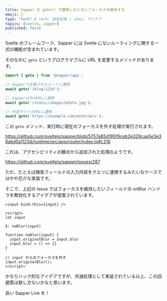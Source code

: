```yaml
---
title: Sapper の goto() で遷移したときにフォーカスを維持する
emoji: 🍬
type: "tech" # tech: 技術記事 / idea: アイデア
topics: [svelte, sapper]
published: false
---
```


Svelte のフレームワーク、Sapper には Svelte にないルーティングに関する一式の機能が含まれています。

そのなかに `goto` というプログラマブルに URL を変更するメソッドがあります。

```ts
import { goto } from '@sapper/app';

// Sapperで定義されたルートに遷移
await goto('/blog/1234');

// Sapper以外のURLに遷移
await goto('/static/images/photo.jpg');

// 外部サイトのURLに遷移
await goto('https://example.com/externals');
```

この `goto` メソッド、実行時に現在のフォーカスを外す処理が実行されます。

https://github.com/sveltejs/sapper/blob/5757a85d195f9ceb2e329caa5e3e38abd5a1123d/runtime/src/app/router/index.ts#L216

これは、アクセシビリティの観点から追加された処理のようです。

https://github.com/sveltejs/sapper/issues/287

ただ、たとえば検索フィールドの入力内容をクエリに連携するみたいなケースではやや厄介な実装です。

そこで、上記の Issue ではフォーカスを維持したいフィールドの onBlur ハンドラを無効化するアイデアが提案されています。

```svelte
<input bind:this={input} />

<script>
let input

$: noBlur(input)

function noBlur(input) {
  input.originalBlur = input.blur
  input.blur = () => {}
}

// input からのフォーカスを外す
input.originalBlur();
</script>
```

かなりハック的なアイデアですが、共通処理として実装されている以上、この回避策は致し方ないかなと思います。

良い Sapper Live を！
